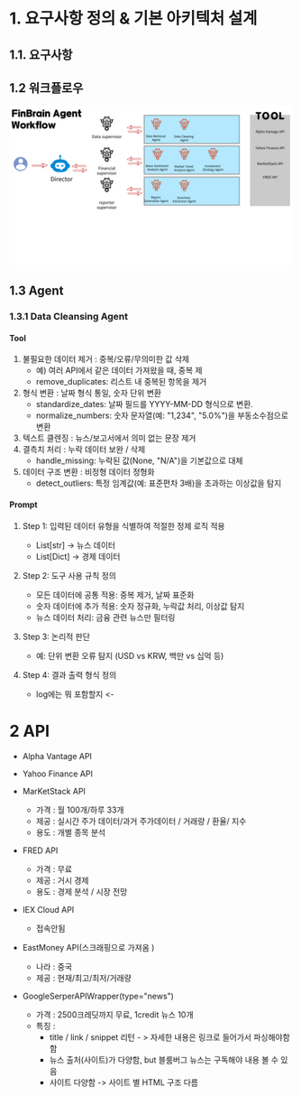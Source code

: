 # 1. 요구사항 정의 & 기본 아키텍처 설계
## 1.1. 요구사항

## 1.2 워크플로우
![alt text](img/workflow.png)


## 1.3 Agent
### 1.3.1 Data Cleansing Agent
#### Tool
1. 불필요한 데이터 제거 : 중복/오류/무의미한 값 삭제
    - 예) 여러 API에서 같은 데이터 가져왔을 때, 중복 제
    - remove_duplicates: 리스트 내 중복된 항목을 제거
2. 형식 변환 : 날짜 형식 통일, 숫자 단위 변환
    - standardize_dates: 날짜 필드를 YYYY-MM-DD 형식으로 변환.
    - normalize_numbers: 숫자 문자열(예: "1,234", "5.0%")을 부동소수점으로 변환
3. 텍스트 클렌징 : 뉴스/보고서에서 의미 없는 문장 제거
4. 결측치 처리 : 누락 데이터 보완 / 삭제   
    - handle_missing: 누락된 값(None, "N/A")을 기본값으로 대체
5. 데이터 구조 변환 : 비정형 데이터 정형화
    - detect_outliers: 특정 임계값(예: 표준편차 3배)을 초과하는 이상값을 탐지

#### Prompt
1. Step 1: 입력된 데이터 유형을 식별하여 적절한 정제 로직 적용
    - List[str] → 뉴스 데이터
    - List[Dict] → 경제 데이터
2. Step 2: 도구 사용 규칙 정의
    - 모든 데이터에 공통 적용: 중복 제거, 날짜 표준화
    - 숫자 데이터에 추가 적용: 숫자 정규화, 누락값 처리, 이상값 탐지
    - 뉴스 데이터 처리: 금융 관련 뉴스만 필터링

3. Step 3: 논리적 판단
    - 예: 단위 변환 오류 탐지 (USD vs KRW, 백만 vs 십억 등)

4. Step 4: 결과 출력 형식 정의
    - log에는 뭐 포함할지 <- 


# 2 API 
- Alpha Vantage API 
- Yahoo Finance API 
- MarKetStack API
    - 가격 : 월 100개/하루 33개
    - 제공 : 실시간 주가 데이터/과거 주가데이터 / 거래량 / 환율/ 지수
    - 용도 : 개별 종목 분석 

- FRED API
    - 가격 : 무료
    - 제공 : 거시 경제 
    - 용도 : 경제 분석 / 시장 전망

- IEX Cloud API
    - 접속안됨 

- EastMoney API(스크래핑으로 가져옴 ) 
    - 나라 : 중국 
    - 제공 : 현재/최고/최저/거래량

- GoogleSerperAPIWrapper(type="news")
    - 가격 : 2500크레딧까지 무료, 1credit  뉴스 10개
    - 특징 : 
        - title / link / snippet 리턴 - > 자세한 내용은 링크로 들어가서 파싱해야함함
        - 뉴스 출처(사이트)가 다양함, but 블룸버그 뉴스는 구독해야 내용 볼 수 있음
        - 사이트 다양함 -> 사이트 별 HTML 구조 다름
